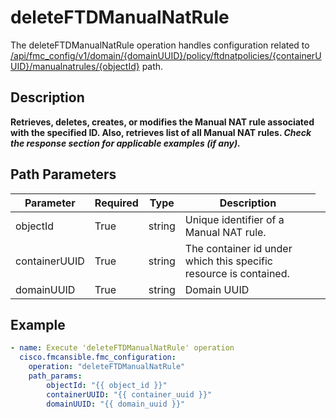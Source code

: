 # deleteFTDManualNatRule

The deleteFTDManualNatRule operation handles configuration related to [/api/fmc_config/v1/domain/{domainUUID}/policy/ftdnatpolicies/{containerUUID}/manualnatrules/{objectId}](/paths//api/fmc_config/v1/domain/{domain_uuid}/policy/ftdnatpolicies/{container_uuid}/manualnatrules/{object_id}.md) path.&nbsp;
## Description
**Retrieves, deletes, creates, or modifies the Manual NAT rule associated with the specified ID. Also, retrieves list of all Manual NAT rules. _Check the response section for applicable examples (if any)._**

## Path Parameters
| Parameter | Required | Type | Description |
| --------- | -------- | ---- | ----------- |
| objectId | True | string <td colspan=3> Unique identifier of a Manual NAT rule. |
| containerUUID | True | string <td colspan=3> The container id under which this specific resource is contained. |
| domainUUID | True | string <td colspan=3> Domain UUID |

## Example
```yaml
- name: Execute 'deleteFTDManualNatRule' operation
  cisco.fmcansible.fmc_configuration:
    operation: "deleteFTDManualNatRule"
    path_params:
        objectId: "{{ object_id }}"
        containerUUID: "{{ container_uuid }}"
        domainUUID: "{{ domain_uuid }}"

```